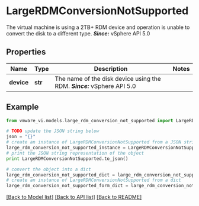 # LargeRDMConversionNotSupported

The virtual machine is using a 2TB+ RDM device and operation is unable to convert the disk to a different type.  ***Since:*** vSphere API 5.0 

## Properties
Name | Type | Description | Notes
------------ | ------------- | ------------- | -------------
**device** | **str** | The name of the disk device using the RDM.  ***Since:*** vSphere API 5.0  | 

## Example

```python
from vmware_vi.models.large_rdm_conversion_not_supported import LargeRDMConversionNotSupported

# TODO update the JSON string below
json = "{}"
# create an instance of LargeRDMConversionNotSupported from a JSON string
large_rdm_conversion_not_supported_instance = LargeRDMConversionNotSupported.from_json(json)
# print the JSON string representation of the object
print LargeRDMConversionNotSupported.to_json()

# convert the object into a dict
large_rdm_conversion_not_supported_dict = large_rdm_conversion_not_supported_instance.to_dict()
# create an instance of LargeRDMConversionNotSupported from a dict
large_rdm_conversion_not_supported_form_dict = large_rdm_conversion_not_supported.from_dict(large_rdm_conversion_not_supported_dict)
```
[[Back to Model list]](../README.md#documentation-for-models) [[Back to API list]](../README.md#documentation-for-api-endpoints) [[Back to README]](../README.md)


